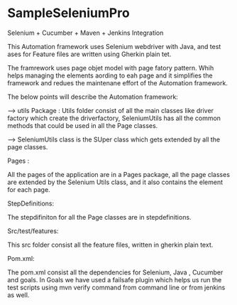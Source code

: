 # SampleSeleniumPro
Selenium + Cucumber + Maven + Jenkins Integration

This Automation framework uses Selenium webdriver with Java, and test ases for Feature files are written using Gherkin plain tet. 

The framrework uses page objet model with page fatory pattern. Whih helps managing the elements aording to eah page and it simplifies 
the framework and redues the maintenane effort of the Automation framework.




The below points will describe the Automation framework:

--> utils Package : Utils folder consist of all the main classes like driver factory which create the driverfactory, SeleniumUtils 
has all the common methods that could be used in all the Page classes.

--> SeleniumUtils class is the SUper class which gets extended by all the page classes.

Pages :

All the pages of the application are in a Pages package, all the page classes are extended by the Selenium Utils class, and it also contains 
the element for each page.

StepDefinitions:

The stepdifiniton for all the Page classes are in stepdefinitions.

Src/test/features:

This src folder consist all the feature files, written in gherkin plain text.


Pom.xml:

The pom.xml consist all the dependencies for Selenium, Java , Cucumber and goals. In Goals we have used a failsafe plugin 
which helps us run the test scripts using mvn verify command from command line or from jenkins as well.












